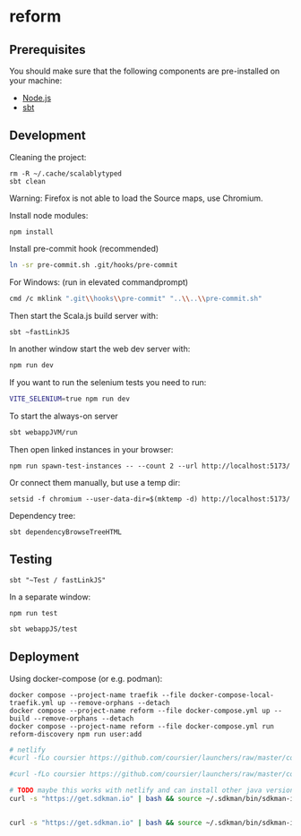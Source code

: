 # reform

## Prerequisites

You should make sure that the following components are pre-installed on your machine:

 - [Node.js](https://nodejs.org/en/download/)
 - [sbt](https://www.scala-sbt.org/)

## Development

Cleaning the project:
```
rm -R ~/.cache/scalablytyped
sbt clean
```

Warning: Firefox is not able to load the Source maps, use Chromium.

Install node modules:
```
npm install
```

Install pre-commit hook (recommended)

```bash
ln -sr pre-commit.sh .git/hooks/pre-commit
```
For Windows: (run in elevated commandprompt)
```bash
cmd /c mklink ".git\\hooks\\pre-commit" "..\\..\\pre-commit.sh"
```

Then start the Scala.js build server with:
```bash
sbt ~fastLinkJS
```

In another window start the web dev server with:
```bash
npm run dev
```

If you want to run the selenium tests you need to run:
```bash
VITE_SELENIUM=true npm run dev
```

To start the always-on server
```bash
sbt webappJVM/run
```

Then open linked instances in your browser:

```
npm run spawn-test-instances -- --count 2 --url http://localhost:5173/
```

Or connect them manually, but use a temp dir:

```
setsid -f chromium --user-data-dir=$(mktemp -d) http://localhost:5173/
```

Dependency tree:
```
sbt dependencyBrowseTreeHTML
```

## Testing

```
sbt "~Test / fastLinkJS"
```

In a separate window:
```
npm run test
```

```bash
sbt webappJS/test
```

## Deployment

Using docker-compose (or e.g. podman):
```
docker compose --project-name traefik --file docker-compose-local-traefik.yml up --remove-orphans --detach
docker compose --project-name reform --file docker-compose.yml up --build --remove-orphans --detach
docker compose --project-name reform --file docker-compose.yml run reform-discovery npm run user:add
```

```bash
# netlify
#curl -fLo coursier https://github.com/coursier/launchers/raw/master/coursier && chmod +x coursier && ./coursier setup --yes && ~/.local/share/coursier/bin/sbt fastLinkJS && npm ci && npm run build

#curl -fLo coursier https://github.com/coursier/launchers/raw/master/coursier && chmod +x coursier && ./coursier setup --yes && ~/.local/share/coursier/bin/sbt coverage webappJVM/test webappJVM/coverageReport

# TODO maybe this works with netlify and can install other java version?
curl -s "https://get.sdkman.io" | bash && source ~/.sdkman/bin/sdkman-init.sh && sdk install java && sdk install sbt && sbt fastLinkJS && npm ci && npm run build


curl -s "https://get.sdkman.io" | bash && source ~/.sdkman/bin/sdkman-init.sh && sdk install java && sdk install sbt && sbt coverage webappJVM/test webappJVM/coverageReport

```

